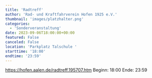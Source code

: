 ```yaml
---
title: 'Radtreff'
author: 'Rad- und Kraftfahrverein Hofen 1925 e.V.'
thumbnail: 'images/platzhalter.png'
categories:
  - 'Sonderveranstaltung'
date: 2023-09-06T18:00:00+00:00
featured: False
canceled: False
location: 'Parkplatz Talschule '
starttime: '18:00'
endtime: '23:59'
---
```

https://hofen.aalen.de/radtreff.195707.htm
Beginn: 18:00
 Ende: 23:59